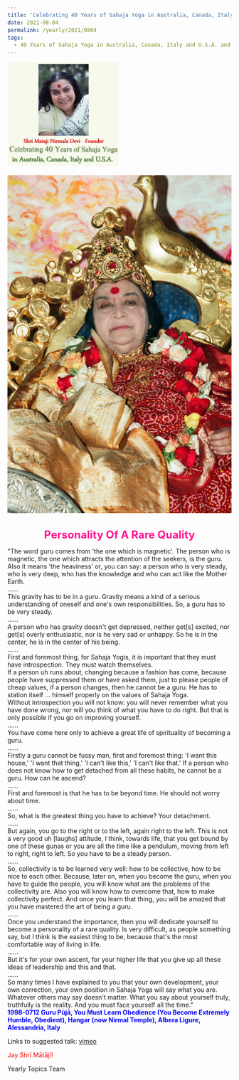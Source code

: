 ```yaml
---
title: 'Celebrating 40 Years of Sahaja Yoga in Australia, Canada, Italy and U.S.A. and its Culture, Post 30'
date: 2021-08-04
permalink: /yearly/2021/0804
tags:
  - 40 Years of Sahaja Yoga in Australia, Canada, Italy and U.S.A. and its Culture
---
```


<div style="text-align: left"><img src="/images/Celebrating40YearsSahajaYoga.png" width="250" /></div><br>

<div style="text-align: center"><img src="/images/image742(Photo_credit_Michael_Markl).png" /></div>

<br>
<p style="color:DeepPink; text-align:center">
<font size="+2"><b>Personality Of A Rare Quality</b><br></font>
</p>

<p>
"The word guru comes from 'the one which is magnetic'. The person who is magnetic, the one which attracts the attention of the seekers, is the guru. Also it means 'the heaviness' or, you can say: a person who is very steady, who is very deep, who has the knowledge and who can act like the Mother Earth.<br>
......<br>
This gravity has to be in a guru. Gravity means a kind of a serious understanding of oneself and one's own responsibilities. So, a guru has to be very steady.<br>
......<br>
A person who has gravity doesn't get depressed, neither get[s] excited, nor get[s] overly enthusiastic, nor is he very sad or unhappy. So he is in the center, he is in the center of his being.<br>
......<br>
First and foremost thing, for Sahaja Yogis, it is important that they must have introspection. They must watch themselves.<br>
If a person uh runs about, changing because a fashion has come, because people have suppressed them or have asked them, just to please people of cheap values, if a person changes, then he cannot be a guru. He has to station itself ... himself properly on the values of Sahaja Yoga.<br>
Without introspection you will not know: you will never remember what you have done wrong, nor will you think of what you have to do right. But that is only possible if you go on improving yourself.<br>
......<br>
You have come here only to achieve a great life of spirituality of becoming a guru.<br>
......<br>
Firstly a guru cannot be fussy man, first and foremost thing: 'I want this house,' 'I want that thing,' 'I can't like this,' 'I can't like that.' If a person who does not know how to get detached from all these habits, he cannot be a guru. How can he ascend?<br>
......<br>
First and foremost is that he has to be beyond time. He should not worry about time.<br>
......<br>
So, what is the greatest thing you have to achieve? Your detachment.<br> 
......<br>
But again, you go to the right or to the left, again right to the left. This is not a very good uh [laughs] attitude, I think, towards life, that you get bound by one of these guṇas or you are all the time like a pendulum, moving from left to right, right to left. So you have to be a steady person.<br> 
......<br>
So, collectivity is to be learned very well: how to be collective, how to be nice to each other. Because, later on, when you become the guru, when you have to guide the people, you will know what are the problems of the collectivity are. Also you will know how to overcome that, how to make collectivity perfect. And once you learn that thing, you will be amazed that you have mastered the art of being a guru.<br>
......<br>
Once you understand the importance, then you will dedicate yourself to become a personality of a rare quality. Is very difficult, as people something say, but I think is the easiest thing to be, because that's the most comfortable way of living in life.<br>
......<br>
But it's for your own ascent, for your higher life that you give up all these ideas of leadership and this and that.<br>
......<br>
So many times I have explained to you that your own development, your own correction, your own position in Sahaja Yoga will say what you are. Whatever others may say doesn't matter. What you say about yourself truly, truthfully is the reality. And you must face yourself all the time."<br>
<font color="blue"><b>1998-0712 Guru Pūjā, You Must Learn Obedience (You Become Extremely Humble, Obedient), Hangar (now Nirmal Temple), Albera Ligure, Alessandria, Italy</b></font><br>
</p>

Links to suggested talk: <a href="https://vimeo.com/44081317"> vimeo</a><br>

<p style="color:red;">Jay Śhrī Mātājī!<br></p>

Yearly Topics Team